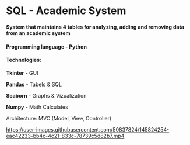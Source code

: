 # SQL - **Academic System**

**System that maintains 4 tables for analyzing, adding and removing data from an academic system**

#### **Programming language** - Python

#### **Technologies:**
  **Tkinter** - GUI

  **Pandas** - Tabels & SQL

  **Seaborn** - Graphs & Vizualization

  **Numpy** - Math Calculates


Architecture: MVC (Model, View, Controller)
 


https://user-images.githubusercontent.com/50837824/145824254-eac42233-bb4c-4c21-833c-78739c5d82b7.mp4

